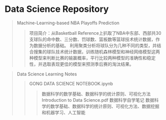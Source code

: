# Data Science Repository
> Machine-Learning-based NBA Playoffs Prediction
>> 项目简介：从Basketball Reference上扒取了NBA中东部、西部共30支球队的命中数、三分数、罚球数、篮板数等篮球技术统计数据，作为数据分析的基础。
>> 利用聚类分析将球队分为几种不同的类型，并结合搜集的球队技术统计数据，训练随机森林模型和神经网络模型这两种模型来判断比赛的输赢概率，平行比较两种模型的准确性和稳定性，并选取表现更佳的模型来预测季后赛的淘汰结果。

> Data Science Learning Notes
>> GONG DATA SCIENCE NOTEBOOK.ipynb
>>> 数据科学的数学基础、数据科学的统计原则、可视化方法
>> Introduction to Data Science.pdf
>>> 数据科学自学笔记
>>> 数据科学的数学基础、数据科学的统计原则、可视化方法、数据挖掘和机器学习、人工智能
